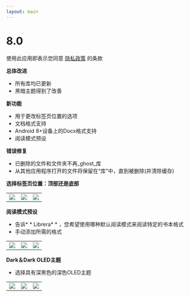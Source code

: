 ```yaml
---
layout: main
---
```


# 8.0

使用此应用即表示您同意 [隐私政策](/PrivacyPolicy/zh) 的条款

**总体改进**

* 所有库均已更新
* 黑暗主题得到了改善

**新功能**

* 用于更改标签页位置的选项
* 文档格式支持
* Android 8+设备上的Docx格式支持
* 阅读模式预设

**错误修复**

* 已删除的文件和文件夹不再_ghost_库
* 从其他应用程序打开的文件将保留在“库”中，直到被删除(并清除缓存)

**选择标签页位置：顶部还是底部**

||||
|-|-|-|
|![](2.png)|![](3.png)|![](1.png)|

**阅读模式预设**

* 告诉* * Librera* * ，您希望使用哪种默认阅读模式来阅读特定的书本格式
* 手动添加所需的格式

||||
|-|-|-|
|![](4.png)|![](5.png)|![](6.png)|

**Dark＆Dark OLED主题**

* 选择具有深黑色的深色OLED主题

||||
|-|-|-|
|![](9.png)|![](8.png)|![](7.png)|

